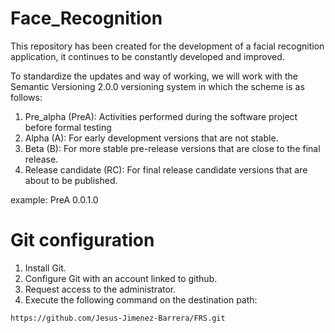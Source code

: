# Face_Recognition
This repository has been created for the development of a facial recognition application, it continues to be constantly developed and improved.

To standardize the updates and way of working, we will work with the Semantic Versioning 2.0.0 versioning system in which the scheme is as follows:
  
  1. Pre_alpha (PreA): Activities performed during the software project before formal testing
  2. Alpha (A): For early development versions that are not stable.
  3. Beta (B): For more stable pre-release versions that are close to the final release.
  4. Release candidate (RC): For final release candidate versions that are about to be published.

example: 
PreA 0.0.1.0

# Git configuration
1. Install Git.
2. Configure Git with an account linked to github.
3. Request access to the administrator.
4. Execute the following command on the destination path: 


```
https://github.com/Jesus-Jimenez-Barrera/FRS.git
```
